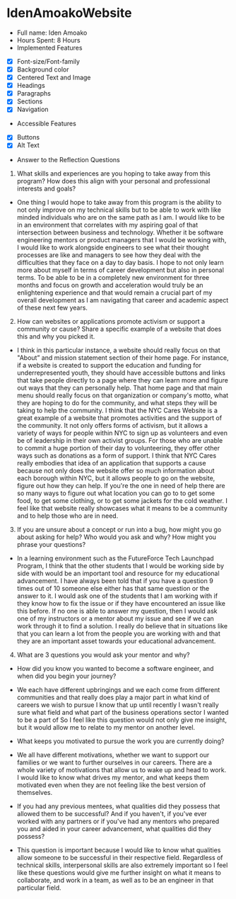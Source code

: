 # IdenAmoakoWebsite

* Full name: Iden Amoako
* Hours Spent: 8 Hours 
* Implemented Features 
* [x] Font-size/Font-family
* [x] Background color
* [x] Centered Text and Image
* [x] Headings
* [x] Paragraphs
* [x] Sections
* [x] Navigation
* Accessible Features
* [x] Buttons
* [x] Alt Text
* Answer to the Reflection Questions 

1. What skills and experiences are you hoping to take away from this program? How does this align with your personal and professional interests and goals?

* One thing I would hope to take away from this program is the ability to not only improve on my technical skills but to be able to work with like minded individuals who are on the same path as I am. I would like to be in an environment that correlates with my aspiring goal of that intersection between business and technology. Whether it be software engineering mentors or product managers that I would be working with, I would like to work alongside engineers to see what their thought processes are like and managers to see how they deal with the difficulties that they face on a day to day basis. I hope to not only learn more about myself in terms of career development but also in personal terms. To be able to be in a completely new environment for three months and focus on growth and acceleration would truly be an enlightening experience and that would remain a crucial part of my overall development as I am navigating that career and academic aspect of these next few years.


2. How can websites or applications promote activism or support a community or cause? Share a specific example of a website that does this and why you picked it.

* I think in this particular instance, a website should really focus on that "About” and mission statement section of their home page. For instance, if a website is created to support the education and funding for underrepresented youth, they should have accessible buttons and links that take people directly to a page where they can learn more and figure out ways that they can personally help. That home page and that main menu should really focus on that organization or company's motto, what they are hoping to do for the community, and what steps they will be taking to help the community. I think that the NYC Cares Website is a great example of a website that promotes activities and the support of the community. It not only offers forms of activism, but it allows a variety of ways for people within NYC to sign up as volunteers and even be of leadership in their own activist groups. For those who are unable to commit a huge portion of their day to volunteering, they offer other ways such as donations as a form of support. I think that NYC Cares really embodies that idea of an application that supports a cause because not only does the website offer so much information about each borough within NYC, but it allows people to go on the website, figure out how they can help. If you're the one in need of help there are so many ways to figure out what location you can go to to get some food, to get some clothing, or to get some jackets for the cold weather. I feel like that website really showcases what it means to be a community and to help those who are in need.


3. If you are unsure about a concept or run into a bug, how might you go about asking for help? Who would you ask and why? How might you phrase your questions? 

* In a learning environment such as the FutureForce Tech Launchpad Program, I think that the other students that I would be working side by side with would be an important tool and resource for my educational advancement. I have always been told that if you have a question 9 times out of 10 someone else either has that same question or the answer to it. I would ask one of the students that I am working with if they know how to fix the issue or if they have encountered an issue like this before. If no one is able to answer my question, then I would ask one of my instructors or a mentor about my issue and see if we can work through it to find a solution. I really do believe that in situations like that you can learn a lot from the people you are working with and that they are an important asset towards your educational advancement. 


4. What are 3 questions you would ask your mentor and why? 

* How did you know you wanted to become a software engineer, and when did you begin your journey?
- We each have different upbringings and we each come from different communities and that really does play a major part in what kind of careers we wish to pursue I know that up until recently I wasn't really sure what field and what part of the business operations sector I wanted to be a part of So I feel like this question would not only give me insight, but it would allow me to relate to my mentor on another level.

* What keeps you motivated to pursue the work you are currently doing? 
- We all have different motivations, whether we want to support our families or we want to further ourselves in our careers. There are a whole variety of motivations that allow us to wake up and head to work. I would like to know what drives my mentor,  and what keeps them motivated even when they are not feeling like the best version of themselves.

* If you had any previous mentees, what qualities did they possess that allowed them to be successful? And if you haven't, if you've ever worked with any partners or if you've had any mentors who prepared you and aided in your career advancement, what qualities did they possess?
- This question is important because I would like to know what qualities allow someone to be successful in their respective field. Regardless of technical skills, interpersonal skills are also extremely important so I feel like these questions would give me further insight on what it means to collaborate, and work in a team, as well as to be an engineer in that particular field.

